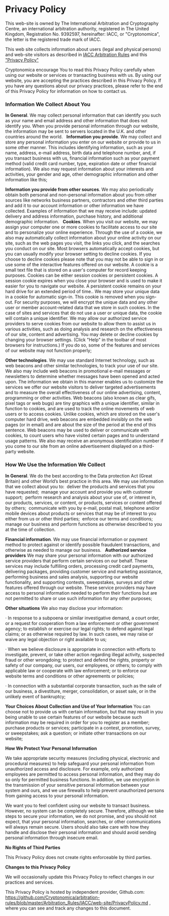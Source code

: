 Privacy Policy
==============

This web-site is owned by The International Arbitration and Cryptography Centre, an international arbitration authority, registered in The United Kingdom, Registration No. 9392597, hereinafter: IACC, or "Cryptonomica", the letter is the registered trade mark of IACC.

This web site collects information about users (legal and physical persons) and web-site visitors as described in [IACC Arbitration Rules](https://github.com/Cryptonomica/arbitration-rules/blob/master/Arbitration_Rules/IACC/IACC-Arbitration-Rules.EN.signed.md) and this ["Privacy Policy"](https://raw.githubusercontent.com/Cryptonomica/arbitration-rules/master/Arbitration_Rules/IACC/web-site/PrivacyPolicy.md)

Cryptonomica encourage You to read this Privacy Policy carefully when using our website or services or transacting business with us. By using our website, you are accepting the practices described in this Privacy Policy. If you have any questions about our privacy practices, please refer to the end of this Privacy Policy for information on how to contact us.

### Information We Collect About You

**In General**. We may collect personal information that can identify you such as your name and email address and other information that does not identify you. When you provide personal information through our website, the information may be sent to servers located in the U.K. and other countries around the world.
 
**Information you provide**. We may collect and store any personal information you enter on our website or provide to us in some other manner. This includes identifying information, such as your name, address, e-mail address, birth data and telephone number, and, if you transact business with us, financial information such as your payment method (valid credit card number, type, expiration date or other financial information). We also may request information about your interests and activities, your gender and age, other demographic information and other information like this;

**Information you provide from other sources**. We may also periodically obtain both personal and non-personal information about you from other sources like networks business partners, contractors and other third parties and add it to our account information or other information we have collected. Examples of information that we may receive include: updated delivery and address information, purchase history, and additional demographic information.
 
**Cookies**. When you visit our website, we may assign your computer one or more cookies to facilitate access to our site and to personalize your online experience. Through the use of a cookie, we also may automatically collect information about your online activity on our site, such as the web pages you visit, the links you click, and the searches you conduct on our site. Most browsers automatically accept cookies, but you can usually modify your browser setting to decline cookies. If you choose to decline cookies please note that you may not be able to sign in or use some of the interactive features offered on our website. A cookie is a small text file that is stored on a user's computer for record keeping purposes. Cookies can be either session cookies or persistent cookies. A session cookie expires when you close your browser and is used to make it easier for you to navigate our website. A persistent cookie remains on your hard drive for an extended period of time.. We may store your unique data in a cookie for automatic sign-in. This cookie is removed when you sign-out. For security purposes, we will encrypt the unique data and any other user or member account-related data that we store in such cookies. In the case of sites and services that do not use a user or unique data, the cookie will contain a unique identifier. We may allow our authorized service providers to serve cookies from our website to allow them to assist us in various activities, such as doing analysis and research on the effectiveness of our site, content and advertising. You may delete or decline cookies by changing your browser settings. (Click "Help" in the toolbar of most browsers for instructions.) If you do so, some of the features and services of our website may not function properly; 

**Other technologies**. We may use standard Internet technology, such as web beacons and other similar technologies, to track your use of our site. We also may include web beacons in promotional e-mail messages or newsletters to determine whether messages have been opened and acted upon. The information we obtain in this manner enables us to customize the services we offer our website visitors to deliver targeted advertisements and to measure the overall effectiveness of our online advertising, content, programming or other activities. Web beacons (also known as clear gifs, pixel tags or web bugs) are tiny graphics with a unique identifier, similar in function to cookies, and are used to track the online movements of web users or to access cookies. Unlike cookies, which are stored on the user's computer hard drive, web beacons are embedded invisibly on the web pages (or in email) and are about the size of the period at the end of this sentence. Web beacons may be used to deliver or communicate with cookies, to count users who have visited certain pages and to understand usage patterns. We also may receive an anonymous identification number if you come to our site from an online advertisement displayed on a third-party website.

### How We Use the Information We Collect

**In General**. We do the best according to the Data protection Act (Great Britain) and other World’s best practice in this area. We may use information that we collect about you to: 
deliver the products and services that you have requested; 
manage your account and provide you with customer support; 
perform research and analysis about your use of, or interest in, our products, services, or content, or products, services or content offered by others; 
communicate with you by e-mail, postal mail, telephone and/or mobile devices about products or services that may be of interest to you either from us or other third parties; 
enforce our terms and conditions; 
manage our business and perform functions as otherwise described to you at the time of collection.

**Financial information**. We may use financial information or payment method to protect against or identify possible fraudulent transactions, and otherwise as needed to manage our business.
 
**Authorized service providers** We may share your personal information with our authorized service providers that perform certain services on our behalf. These services may include fulfilling orders, processing credit card payments, delivering packages, providing customer service and marketing assistance, performing business and sales analysis, supporting our website functionality, and supporting contests, sweepstakes, surveys and other features offered through our website. These service providers may have access to personal information needed to perform their functions but are not permitted to share or use such information for any other purposes;

**Other situations** We also may disclose your information:

· In response to a subpoena or similar investigative demand, a court order, or a request for cooperation from a law enforcement or other government agency; to establish or exercise our legal rights; to defend against legal claims; or as otherwise required by law. In such cases, we may raise or waive any legal objection or right available to us;

· When we believe disclosure is appropriate in connection with efforts to investigate, prevent, or take other action regarding illegal activity, suspected fraud or other wrongdoing; to protect and defend the rights, property or safety of our company, our users, our employees, or others; to comply with applicable law or cooperate with law enforcement; or to enforce our website terms and conditions or other agreements or policies;

· In connection with a substantial corporate transaction, such as the sale of our business, a divestiture, merger, consolidation, or asset sale, or in the unlikely event of bankruptcy;

**Your Choices About Collection and Use of Your Information**
You can choose not to provide us with certain information, but that may result in you being unable to use certain features of our website because such information may be required in order for you to register as a member; purchase products or services; participate in a contest, promotion, survey, or sweepstakes; ask a question; or initiate other transactions on our website; 

**How We Protect Your Personal Information**

We take appropriate security measures (including physical, electronic and procedural measures) to help safeguard your personal information from unauthorized access and disclosure. For example, only authorized employees are permitted to access personal information, and they may do so only for permitted business functions. In addition, we use encryption in the transmission of your sensitive personal information between your system and ours, and we use firewalls to help prevent unauthorized persons from gaining access to your personal information.  

We want you to feel confident using our website to transact business. However, no system can be completely secure. Therefore, although we take steps to secure your information, we do not promise, and you should not expect, that your personal information, searches, or other communications will always remain secure. Users should also take care with how they handle and disclose their personal information and should avoid sending personal information through insecure email.

**No Rights of Third Parties**

This Privacy Policy does not create rights enforceable by third parties.

**Changes to this Privacy Policy**

We will occasionally update this Privacy Policy to reflect changes in our practices and services.

This Privacy Policy is hosted by independent provider, Github.com: https://github.com/Cryptonomica/arbitration-rules/blob/master/Arbitration_Rules/IACC/web-site/PrivacyPolicy.md , where you can see and track any changes to this document.

